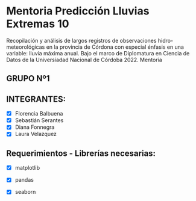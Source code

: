 # Mentoria Predicción Lluvias Extremas 10
Recopilación y análisis de largos registros de observaciones hidro-meteorológicas en la provincia de Córdona con especial énfasis en una variable: lluvia máxima anual. Bajo el marco de Diplomatura en Ciencia de Datos de la Universiadad Nacional de Córdoba 2022. Mentoria

## GRUPO Nº1

## INTEGRANTES:
  - [x] Florencia Balbuena
  - [x] Sebastián Serantes
  - [x] Diana Fonnegra
  - [x] Laura Velazquez

## **Requerimientos - Librerías necesarias**:
   - [x] matplotlib
   - [x] pandas
   - [x] seaborn

